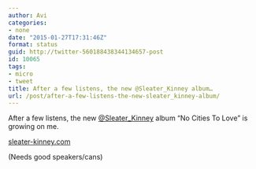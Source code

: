```yaml
---
author: Avi
categories:
- none
date: "2015-01-27T17:31:46Z"
format: status
guid: http://twitter-560188438344134657-post
id: 10065
tags:
- micro
- tweet
title: After a few listens, the new @Sleater_Kinney album…
url: /post/after-a-few-listens-the-new-sleater_kinney-album/
---
```

After a few listens, the new [@Sleater_Kinney](http://twitter.com/Sleater_Kinney) album “No Cities To Love” is growing on me.

[sleater-kinney.com](http://www.sleater-kinney.com/)

(Needs good speakers/cans)